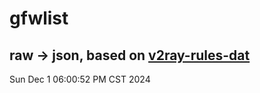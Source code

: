 # gfwlist
## raw -> json, based on [v2ray-rules-dat](https://github.com/Loyalsoldier/v2ray-rules-dat)
Sun Dec  1 06:00:52 PM CST 2024

